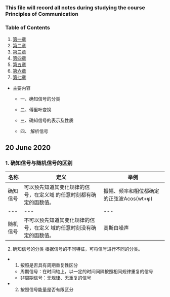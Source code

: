 

### This file will record all notes during studying the course Principles of Communication


### Table of Contents

1. [第一章](https://github.com/zijun-zhao/Summer2020/edit/master/%E9%80%9A%E4%BF%A1%E5%8E%9F%E7%90%86/%E7%AC%AC%E4%B8%80%E7%AB%A0.md)
2. [第二章](https://github.com/zijun-zhao/Summer2020/blob/master/%E9%80%9A%E4%BF%A1%E5%8E%9F%E7%90%86/%E7%AC%AC%E4%BA%8C%E7%AB%A0.md)
3. [第三章](https://github.com/zijun-zhao/fishLearning/blob/master/COMS4111/Lecture4_ERModel_SQL.md)
4. [第四章](https://github.com/zijun-zhao/fishLearning/blob/master/COMS4111/Lecture5_ERModel_SQL.md)
5. [第五章](https://github.com/zijun-zhao/fishLearning/blob/master/COMS4111/Lecture6_RelationalAlgebra.md)
6. [第六章](https://github.com/zijun-zhao/fishLearning/blob/master/COMS4111/Lecture7_Wrap_up.md)
7. [第七章](https://github.com/zijun-zhao/fishLearning/blob/master/COMS4111/Lecture8_EndModule_I.md)

* 主要内容
  * 一、确知信号的分类


  * 二、傅里叶变换

  * 三、确知信号的表示及性质

  * 四、 解析信号

  
## 20 June 2020
### 1. 确知信号与随机信号的区别

名称|定义|举例
---|---|---
确知信号|可以预先知道其变化规律的信号，在定义域 的任意时刻都有确定的函数值。|振幅、频率和相位都确定的正弦波Acos(wt+φ)
---|---|---
随机信号|不可以预先知道其变化规律的信号，在定义 域的任意时刻没有确定的函数值。|高斯白噪声


2. 确知信号的分类
根据信号的不同特征，可将信号进行不同的分类。 

* 1. 按照是否具有周期重复性区分
  * 周期信号：在时间轴上，以一定的时间间隔按照相同规律重复的信号 
  * 非周期信号：无规律、无重复的信号 
* 2. 按照信号能量是否有限区分
